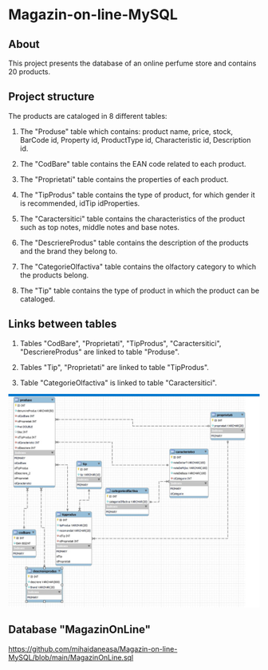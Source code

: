 # Magazin-on-line-MySQL
## About
This project presents the database of an online perfume store and contains 20 products.

## Project structure
The products are cataloged in 8 different tables:

1. The "Produse" table which contains: product name, price, stock, BarCode id, Property id, ProductType id, Characteristic id, Description id.

2. The "CodBare" table contains the EAN code related to each product.

3. The "Proprietati" table contains the properties of each product.

4. The "TipProdus" table contains the type of product, for which gender it is recommended, idTip idProperties.

5. The "Caractersitici" table contains the characteristics of the product such as top notes, middle notes and base notes.

6. The "DescriereProdus" table contains the description of the products and the brand they belong to.

7. The "CategorieOlfactiva" table contains the olfactory category to which the products belong.

8. The "Tip" table contains the type of product in which the product can be cataloged.

## Links between tables
1. Tables "CodBare", "Proprietati", "TipProdus", "Caractersitici", "DescriereProdus" are linked to table "Produse".

2. Tables "Tip", "Proprietati" are linked to table "TipProdus".

3. Table "CategorieOlfactiva" is linked to table "Caractersitici".

![Imagine](https://github.com/mihaidaneasa/Magazin-on-line-MySQL/blob/main/Schema%20legaturi%20tabele.jpg)

## Database "MagazinOnLine"
https://github.com/mihaidaneasa/Magazin-on-line-MySQL/blob/main/MagazinOnLine.sql
